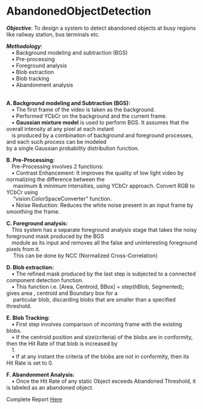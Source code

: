 # AbandonedObjectDetection

<b>*Objective*</b>: To design a system to detect abandoned objects at busy regions like railway station, bus terminals etc.<br>

<b>*Methodology*</b>: <br>
 &emsp;• Background modeling and subtraction (BGS)<br>
&emsp;• Pre-processing<br>
&emsp;• Foreground analysis<br>
&emsp;• Blob extraction<br>
&emsp;• Blob tracking<br>
&emsp;• Abandonment analysis<br><br>

<b>A. Background modeling and Subtraction (BGS):</b><br>
  &emsp;• The first frame of the video is taken as the
  background.<br>
  &emsp;• Performed YCbCr on the background and the
  current frame.<br>
  &emsp;• <b>Gaussian mixture model</b> is used to perform BGS. It assumes that the overall intensity at any pixel at each instant <br>
  &emsp;is produced by a combination of background and foreground processes, and each such process can be modeled<br> by a single Gaussian probability distribution function.<br>

<b>B. Pre-Processing:</b><br>
  &emsp;Pre-Processing involves 2 functions:<br>
  &emsp;• Contrast Enhancement: It improves the quality of low
  light video by normalizing the difference between the
  <br> &emsp; maximum & minimum intensities,
   using YCbCr approach. Convert RGB to YCbCr using<br> &emsp;
  “vision.ColorSpaceConverter” function.<br>
  &emsp;• Noise Reduction: Reduces the white noise present in an input
  frame by smoothing the frame.<br>
  
<b>C. Foreground analysis:</b><br>
  &emsp;This system has a separate foreground analysis stage that takes the noisy foreground mask produced by the BGS <br> &emsp;module as its input and
  removes all the false and uninteresting foreground pixels
  from it.<br>&emsp; This can be done by NCC (Normalized Cross-Correlation) <br>
 
 <b>D. Blob extraction:</b><br>
  &emsp;• The refined mask produced by the last step is
  subjected to a connected component detection
  function.<br>
  &emsp;• This function i.e. [Area, Centroid, BBox] =
  step(hBlob, Segmented); gives area , centroid and
  Boundary box for a <br> &emsp; particular blob, discarding blobs
  that are smaller than a specified threshold.
 
<b>E. Blob Tracking:</b><br>
   &emsp;• First step involves comparison of incoming frame
  with the existing blobs.<br>
   &emsp;• If the centroid position and size(criteria) of the blobs
  are in conformity, then the Hit Rate of that blob is
  increased by <br> &emsp;1.<br>
   &emsp;• If at any instant the criteria of the blobs are not in
  conformity, then its Hit Rate is set to 0.<br>
  
<b>F. Abandonment Analysis:</b><br>
 &emsp;• Once the Hit Rate of any static Object exceeds
Abandoned Threshold, it is labeled as an abandoned
object.<br>

Complete Report <a href='https://drive.google.com/file/d/1M_xfuzlLprGZ6rnUdkUr3ub277CstPjF/view?usp=sharing'>Here</a>
